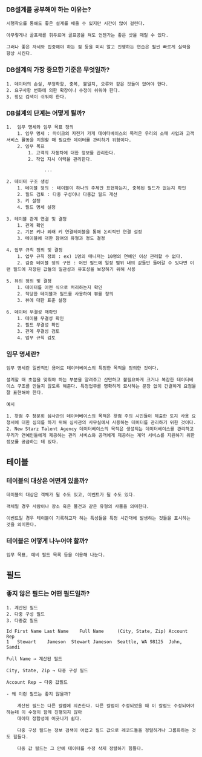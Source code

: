 ### DB설계를 공부해야 하는 이유는?
    
    시행착오를 통해도 좋은 설계를 배울 수 있지만 시간이 많이 걸린다.
    
    아무렇게나 골프채를 휘두르며 골프공을 쳐도 언젠가는 좋은 샷을 때릴 수 있다.
    
    그러나 좋은 자세와 집중해야 하는 점 등을 미리 알고 진행하는 연습은 훨씬 빠르게 실력을 향상 시킨다.
    
### DB설계의 가장 중요한 기준은 무엇일까?
    1. 데이터의 손실, 부정확함, 중복, 불일치, 오류와 같은 것들이 없어야 한다.
    2. 요구사항 변화에 의한 확장이나 수정이 쉬워야 한다.
    3. 정보 검색이 쉬워야 한다.
    
### DB설계의 단계는 어떻게 될까?
    1.  임무 명세와 임무 목표 정의
        1. 임무 명세 : 마이크의 자전거 가게 데이터베이스의 목적은 우리의 소매 사업과 고객 서비스 활동을 지원할 때 필요한 데이터를 관리하기 위함이다.
        2. 임무 목표
            1. 고객의 자동차에 대한 정보를 관리한다.
            2. 작업 지시 이력을 관리한다.
            
                  ...
            
    2. 데이터 구조 생성
        1. 테이블 정의 : 테이블이 하나의 주제만 표현하는지, 중복된 필드가 없는지 확인
        2. 필드 검토 : 다중 구성이나 다중값 필드 개선
        3. 키 설정
        4. 필드 명세 설정

    3. 테이블 관계 연결 및 결정
        1. 관계 확인
        2. 기본 키나 외래 키 연결테이블을 통해 논리적인 연결 설정
        3. 테이블에 대한 참여의 유형과 정도 결정

    4. 업무 규칙 정의 및 결정
        1. 업무 규칙 정의 : ex) 1명의 매니저는 10명의 연예인 이상 관리할 수 없다.
        2. 검증 테이블 정의 구현 : 어떤 필드에 일정 범위 내의 값들만 들어갈 수 있다면 이런 필드에 저장된 값들의 일관성과 유효성을 보장하기 위해 사용

    5. 뷰의 정의 및 결정
        1. 데이터를 어떤 식으로 처리하는지 확인
        2. 적당한 테이블과 필드를 사용하여 뷰를 정의
        3. 뷰에 대한 표준 설정

    6. 데이터 무결성 재확인
        1. 테이블 무결성 확인
        2. 필드 무결성 확인
        3. 관계 무결성 검토
        4. 업무 규칙 검토
### 임무 명세란?
    
    임무 명세란 일반적인 용어로 데이터베이스의 특정한 목적을 정의한 것이다.
    
    설계할 때 초점을 맞춰야 하는 부분을 알려주고 산만하고 불필요하게 크거나 복잡한 데이터베이스 구조를 만들지 않도록 해준다. 특정업무를 명확하게 묘사하는 문장 없이 간결하게 요점을 잘 표현해야 한다.
    
    예시
    
    1. 왓컴 주 청문회 심사관의 데이터베이스의 목적은 왓컴 주의 시민들이 제출한 토지 사용 요청서에 대한 심의를 하기 위해 심사관의 사무실에서 사용하는 데이터를 관리하기 위한 것이다.
    2. New Starz Talent Agency 데이터베이스의 목적은 생성되는 데이터베이스를 관리하고 우리가 연예인들에게 제공하는 관리 서비스와 공객에게 제공하는 계약 서비스를 지원하기 위한 정보를 공급하는 데 있다.
## 테이블
### 테이블의 대상은 어떤게 있을까?
        
    테이블의 대상은 객체가 될 수도 있고, 이벤트가 될 수도 있다. 
    
    객체일 경우 사람이나 장소 혹은 물건과 같은 유형의 사물을 의미한다.
    
    이벤트일 경우 테이블이 기록하고자 하는 특성들을 특정 시간대에 발생하는 것들을 표시하는 것을 의미한다.
        
### 테이블은 어떻게 나누어야 할까?
    임무 목표, 예비 필드 목록 등을 이용해 나눈다.

## 필드
### 좋지 않은 필드는 어떤 필드일까?
    1. 계산된 필드
    2. 다중 구성 필드
    3. 다중값 필드
    
    Id First Name Last Name    Full Name     (City, State, Zip) Account Rep
    1   Stewart    Jameson  Stewart Jameson  Seattle, WA 98125  John, Sandi
    
    Full Name → 계산된 필드
    
    City, State, Zip → 다중 구성 필드
    
    Account Rep → 다중 값필드
    
    - 왜 이런 필드는 좋지 않을까?

        계산된 필드는 다른 칼럼에 의존한다. 다른 칼럼이 수정되었을 때 이 칼럼도 수정되어야 하는데 이 수정이 함께 진행되지 않아
        데이터 정합성에 어긋나기 쉽다.

        다중 구성 필드는 정보 검색이 어렵고 필드 값으로 레코드들을 정렬하거나 그룹화하는 것도 힘들다.

        다중 값 필드는 그 안에 데이터를 수정 삭제 정렬하기 힘들다.
